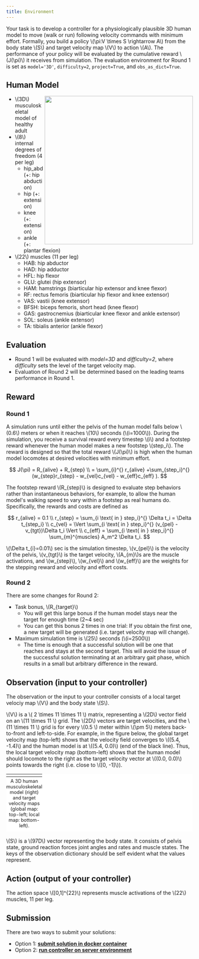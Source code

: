 ```yaml
---
title: Environment
---
```


<script type="text/javascript"
    src="http://cdn.mathjax.org/mathjax/latest/MathJax.js?config=TeX-AMS-MML_HTMLorMML">
</script>

Your task is to develop a controller for a physiologically plausible 3D human model to move (walk or run) following velocity commands with minimum effort.
Formally, you build a policy \\(\pi:V \times S \rightarrow A\\) from the body state \\(S\\) and target velocity map \\(V\\) to action \\(A\\).
The performance of your policy will be evaluated by the cumulative reward \\(J(\pi)\\) it receives from simulation.
The evaluation environment for Round 1 is set as `model='3D'`, `difficulty=2`, `project=True`, and `obs_as_dict=True`.

## Human Model
<img align="right" src="http://osim-rl.stanford.edu/docs/nips2019/fig/human_model.png" style="height:400px">

* \\(3D\\) musculoskeletal model of healthy adult
* \\(8\\) internal degrees of freedom (4 per leg)
  * hip_abd (+: hip abduction)
  * hip (+: extension)
  * knee (+: extension)
  * ankle (+: plantar flexion)
* \\(22\\) muscles (11 per leg)
  * HAB: hip abductor
  * HAD: hip adductor
  * HFL: hip flexor
  * GLU: glutei (hip extensor)
  * HAM: hamstrings (biarticular hip extensor and knee flexor)
  * RF: rectus femoris (biarticular hip flexor and knee extensor)
  * VAS: vastii (knee extensor)
  * BFSH: biceps femoris, short head (knee flexor)
  * GAS: gastrocnemius (biarticular knee flexor and ankle extensor)
  * SOL: soleus (ankle extensor)
  * TA: tibialis anterior (ankle flexor)

## Evaluation
* Round 1 will be evaluated with *model=3D* and *difficulty=2*, where *difficulty* sets the level of the target velocity map.
* Evaluation of Round 2 will be determined based on the leading teams performance in Round 1.

## Reward

### Round 1

A simulation runs until either the pelvis of the human model falls below \\(0.6\\) meters or when it reaches \\(10\\) seconds (\\(i=1000\\)).
During the simulation, you receive a survival reward every timestep \\(i\\) and a footstep reward whenever the human model makes a new footstep \\(step_i\\).
The reward is designed so that the total reward \\(J(\pi)\\) is high when the human model locomotes at desired velocities with minimum effort.

$$ J(\pi) = R_{alive} + R_{step} \\
= \sum_{i}^{} r_{alive} +\sum_{step_i}^{} (w_{step}r_{step} - w_{vel}c_{vel}  - w_{eff}c_{eff} ). $$

The footstep reward \\(R_{step}\\) is designed to evaluate step behaviors rather than instantaneous behaviors, for example, to allow the human model's walking speed to vary within a footstep as real humans do. Specifically, the rewards and costs are defined as

$$ r_{alive} = 0.1 \\
r_{step} = \sum_{i \text{ in } step_i}^{} \Delta t_i = \Delta t_{step_i} \\
c_{vel} = \Vert \sum_{i \text{ in } step_i}^{} (v_{pel} - v_{tgt})\Delta t_i \Vert \\
c_{eff} = \sum_{i \text{ in } step_i}^{} \sum_{m}^{muscles} A_m^2 \Delta t_i. $$

\\(\Delta t_{i}=0.01\\) sec is the simulation timestep, \\(v_{pel}\\) is the velocity of the pelvis, \\(v_{tgt}\\) is the target velocity, \\(A_{m}\\)s are the muscle activations, and \\(w_{step}\\), \\(w_{vel}\\) and \\(w_{eff}\\) are the weights for the stepping reward and velocity and effort costs.


### Round 2

There are some changes for Round 2:
* Task bonus, \\(R_{target}\\)
  * You will get this large bonus if the human model stays near the target for enough time (2~4 sec)
  * You can get this bonus 2 times in one trial: If you obtain the first one, a new target will be generated (i.e. target velocity map will change).
* Maximum simulation time is \\(25\\) seconds (\\(i=2500\\))
  * The time is enough that a successful solution will be one that reaches and stays at the second target. This will avoid the issue of the successful solution terminating at an arbitrary gait phase, which results in a small but arbitrary difference in the reward.

## Observation (input to your controller)

The observation or the input to your controller consists of a local target velociy map \\(V\\) and the body state \\(S\\).

\\(V\\) is a \\( 2 \times 11 \times 11 \\) matrix, representing a \\(2D\\) vector field on an \\(11 \times 11 \\) grid. The \\(2D\\) vectors are target velocities, and the \\(11 \times 11 \\) grid is for every \\(0.5 \\) meter within \\(\pm 5\\) meters back-to-front and left-to-side. For example, in the figure below, the global target velocity map (top-left) shows that the velocity field converges to \\((5.4, -1.4)\\) and the human model is at \\((5.4, 0.0)\\) (end of the black line).
Thus, the local target velocity map (bottom-left) shows that the human model should locomote to the right as the target velocity vector at \\((0.0, 0.0)\\) points towards the right (i.e. close to \\([0, -1]\\)).

<table style="background-color: #ffffff">
<caption align="bottom" style="padding-top: 0.3em; font-size: 0.8em">A 3D human musculoskeletal model (right) and target velocity maps (global map: top-left; local map: bottom-left).</caption>
<tr><td><img src="http://osim-rl.stanford.edu/docs/nips2019/fig/L2M2019.png" alt=""/></td></tr>
</table>

\\(S\\) is a \\(97D\\) vector representing the body state.
It consists of pelvis state, ground reaction forces joint angles and rates and muscle states.
The keys of the observation dictionary should be self evident what the values represent.

## Action (output of your controller)

The action space \\([0,1]^{22}\\) represents muscle activations of the \\(22\\) muscles, 11 per leg.

## Submission

There are two ways to submit your solutions:
* Option 1: [**submit solution in docker container**](https://github.com/stanfordnmbl/neurips2019-learning-to-move-starter-kit)
* Option 2: [**run controller on server environment**](https://github.com/stanfordnmbl/osim-rl/blob/master/examples/submission.py)
